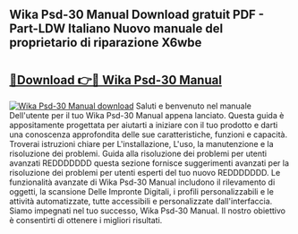 ## Wika Psd-30 Manual Download gratuit PDF - Part-LDW Italiano Nuovo manuale del proprietario di riparazione X6wbe

# <h2><a href="http://dfh1lo2.blite.top/?on=Wika+Psd-30+Manual">🔗Download 👉🔴 Wika Psd-30 Manual</a></h2>

[![Wika Psd-30 Manual download](https://i.imgur.com/lujVjoI.png)](http://dfh1lo2.blite.top/?on=Wika+Psd-30+Manual)
Saluti e benvenuto nel manuale Dell'utente per il tuo Wika Psd-30 Manual appena lanciato. Questa guida è appositamente progettata per aiutarti a iniziare con il tuo prodotto e darti una conoscenza approfondita delle sue caratteristiche, funzioni e capacità. Troverai istruzioni chiare per L'installazione, L'uso, la manutenzione e la risoluzione dei problemi. Guida alla risoluzione dei problemi per utenti avanzati REDDDDDDD questa sezione fornisce suggerimenti avanzati per la risoluzione dei problemi per utenti esperti del tuo nuovo REDDDDDDD. Le funzionalità avanzate di Wika Psd-30 Manual includono il rilevamento di oggetti, la scansione Delle Impronte Digitali, i profili personalizzabili e le attività automatizzate, tutte accessibili e personalizzate dall'interfaccia. Siamo impegnati nel tuo successo, Wika Psd-30 Manual. Il nostro obiettivo è consentirti di ottenere i migliori risultati.
